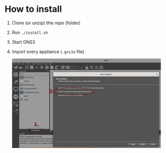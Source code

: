 # How to install

1. Clone (or unzip) this repo (folder)
2. Run `./install.sh`
3. Start GNS3
4. Import every appliance (`.gns3a` file)
	
	!["New template" then "import an appliance file"](./howto.png)
